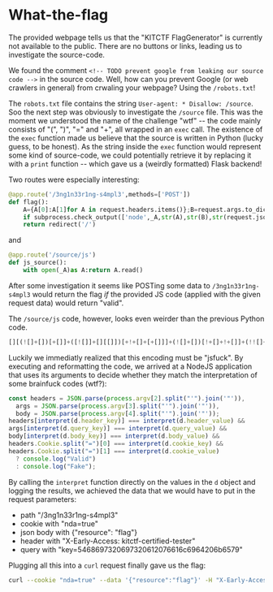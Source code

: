 # What-the-flag

The provided webpage tells us that the "KITCTF FlagGenerator" is
currently not available to the public. There are no buttons or links,
leading us to investigate the source-code.

We found the comment
`<!-- TODO prevent google from leaking our source code -->` in the
source code. Well, how can you prevent Google (or web crawlers in
general) from crwaling your webpage? Using the `/robots.txt`!

The `robots.txt` file contains the string
`User-agent: * Disallow: /source`. Soo the next step was obviously to
investigate the `/source` file. This was the moment we understood the
name of the challenge "wtf" -- the code mainly consists of "(", ")", "="
and "+", all wrapped in an `exec` call. The existence of the `exec`
function made us believe that the source is written in Python (lucky
guess, to be honest). As the string inside the `exec` function would
represent some kind of source-code, we could potentially retrieve it by
replacing it with a `print` function -- which gave us a (weirdly
formatted) Flask backend!

Two routes were especially interesting:

``` python
@app.route('/3ng1n33r1ng-s4mpl3',methods=['POST'])
def flag():
    A={A[0]:A[1]for A in request.headers.items()};B=request.args.to_dict()
    if subprocess.check_output(['node',_A,str(A),str(B),str(request.json)]).decode().strip()=='Valid':return os.environ.get('FLAG')
    return redirect('/')
```

and

``` python
@app.route('/source/js')
def js_source():
    with open(_A)as A:return A.read()
```

After some investigation it seems like POSTing some data to
`/3ng1n33r1ng-s4mpl3` would return the flag *if* the provided JS code
(applied with the given request data) would return "valid".

The `/source/js` code, however, looks even weirder than the previous
Python code.

``` javascript
[][(![]+[])[+[]]+([![]]+[][[]])[+!+[]+[+[]]]+(![]+[])[!+[]+!+[]]+(!![]+[])[+[]]+(!![]+[])[!+[]+!+[]+!+[]]+(!![]+[])[+!+[]]][([][(![]+[])[+[]]+([![]]+[][[]])[+!+[]+[+[]]]+(![]+[])[!+[]+!+[]]+(!![]+[])[+[]]+(!![]+[])[!+[]+!+[]+!+[]]+(!![]+[])[+!+[]]]+[])[!+[]+!+[]+!+[]]+(!![]+[][(![]+[])[+[]]+([![]]+[][[]])[+!+[]+[+[]]]+(![]+[])[!+[]+!+[]]+(!![]+[])[+[]]+(!![]+[])[!+[]+!+[]+!+[]]+(!![]+[])[+!+[]]])[+!+[]+[+[]]]+([][[]]+[])[+!+[]]+(![]+[])[!+[]+!+[]+!+[]]+(!![]+[])[+[]]+(!![]+[])[+!+[]]+([][[]]+[])[+[]]+([][(![]+[])[+[]]+([![]]+[][[]])[+!+[]+[+[]]]+(![]+[])[!+[]+!+[]]+(!![]+[])[+[]]+(!![]+[])[!+[]+!+[]+!+[]]+(!![]+[])[+!+[]]]+[])[!+[]+!+[]+!+[]]+(!![]+[])[+[]]+(!![]+[][(![]+[])[+[]]+([![]]+[][[]])[+!+[]+[+[]]]+(![]+[])[!+[]+!+[]]+(!![]+[])[+[]]+(!![]+[])[!+[]+!+[]+!+[]]+(!![]+[])[+!+[]]])[+!+[]+[+[]]]+(!![]+[])[+!+[]]](([][[]]+[])[!+[]+!+[]]+([]+[])[(![]+[])[+[]]+(!![]+[][(![]+[])[+[]]+([![]]+[][[]])...
```

Luckily we immediatly realized that this encoding must be "jsfuck". By
executing and reformatting the code, we arrived at a NodeJS application
that uses its arguments to decide whether they match the interpretation
of some brainfuck codes (wtf?):

``` javascript
const headers = JSON.parse(process.argv[2].split("'").join('"')),
  args = JSON.parse(process.argv[3].split("'").join('"')),
  body = JSON.parse(process.argv[4].split("'").join('"'));
headers[interpret(d.header_key)] === interpret(d.header_value) &&
args[interpret(d.query_key)] === interpret(d.query_value) &&
body[interpret(d.body_key)] === interpret(d.body_value) &&
headers.Cookie.split("=")[0] === interpret(d.cookie_key) &&
headers.Cookie.split("=")[1] === interpret(d.cookie_value)
  ? console.log("Valid")
  : console.log("Fake");
```

By calling the `interpret` function directly on the values in the `d`
object and logging the results, we achieved the data that we would have
to put in the request parameters:

-   path "/3ng1n33r1ng-s4mpl3"
-   cookie with "nda=true"
-   json body with {"resource": "flag"}
-   header with "X-Early-Access: kitctf-certified-tester"
-   query with "key=5468697320697320612076616c6964206b6579"

Plugging all this into a `curl` request finally gave us the flag:

``` bash
curl --cookie "nda=true" --data '{"resource":"flag"}' -H "X-Early-Access: kitctf-certified-tester" -H "Content-Type: application/json" -X POST "https://wtf-0.chals.kitctf.de/3ng1n33r1ng-s4mpl3?key=5468697320697320612076616c6964206b6579"
```
